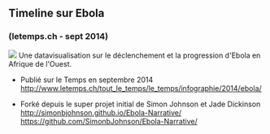 ## Timeline sur Ebola
### (letemps.ch - sept 2014)

![](http://www.letemps.ch/tout_le_temps/le_temps/infographie/2014/ebola/css/image.jpg)
Une datavisualisation sur le déclenchement et la progression d'Ebola en Afrique de l'Ouest.

- Publié sur le Temps en septembre 2014
http://www.letemps.ch/tout_le_temps/le_temps/infographie/2014/ebola/

- Forké depuis le super projet initial de Simon Johnson et Jade Dickinson
http://simonbjohnson.github.io/Ebola-Narrative/
https://github.com/SimonbJohnson/Ebola-Narrative/
